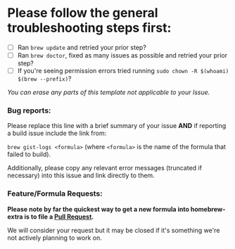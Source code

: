 # Please follow the general troubleshooting steps first:

- [ ] Ran `brew update` and retried your prior step?
- [ ] Ran `brew doctor`, fixed as many issues as possible and retried your prior step?
- [ ] If you're seeing permission errors tried running `sudo chown -R $(whoami) $(brew --prefix)`?

_You can erase any parts of this template not applicable to your Issue._

### Bug reports:

Please replace this line with a brief summary of your issue **AND** if reporting a build issue include the link from:

`brew gist-logs <formula>`
(where `<formula>` is the name of the formula that failed to build).

Additionally, please copy any relevant error messages (truncated if necessary) into this issue and link directly to them.

### Feature/Formula Requests:

**Please note by far the quickest way to get a new formula into homebrew-extra is to file a [Pull Request](https://github.com/Linuxbrew/homebrew-extra/blob/master/.github/CONTRIBUTING.md).**

We will consider your request but it may be closed if it's something we're not actively planning to work on.

